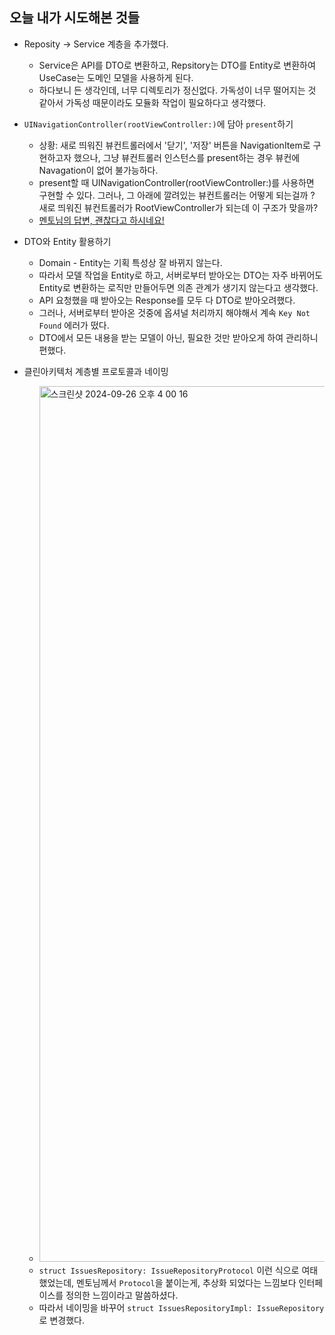## 오늘 내가 시도해본 것들
- Reposity -> Service 계층을 추가했다.
    - Service은 API를 DTO로 변환하고, Repsitory는 DTO를 Entity로 변환하여 UseCase는 도메인 모델을 사용하게 된다.
    - 하다보니 든 생각인데, 너무 디렉토리가 정신없다. 가독성이 너무 떨어지는 것 같아서 가독성 때문이라도 모듈화 작업이 필요하다고 생각했다.

- `UINavigationController(rootViewController:)`에 담아 `present`하기
    - 상황: 새로 띄워진 뷰컨트롤러에서 '닫기', '저장' 버튼을 NavigationItem로 구현하고자 했으나, 그냥 뷰컨트롤러 인스턴스를 present하는 경우 뷰컨에 Navagation이 없어 불가능하다.
    - present할 때 UINavigationController(rootViewController:)를 사용하면 구현할 수 있다. 그러나, 그 아래에 깔려있는 뷰컨트롤러는 어떻게 되는걸까 ? 새로 띄워진 뷰컨트롤러가 RootViewController가 되는데 이 구조가 맞을까?
    - [멘토님의 답변, 괜찮다고 하시네요!](https://github.com/boostcampwm-2024/swift-p3-issue-tracker/pull/120#discussion_r1776971646)

- DTO와 Entity 활용하기
    - Domain - Entity는 기획 특성상 잘 바뀌지 않는다.
    - 따라서 모델 작업을 Entity로 하고, 서버로부터 받아오는 DTO는 자주 바뀌어도 Entity로 변환하는 로직만 만들어두면 의존 관계가 생기지 않는다고 생각했다.
    - API 요청했을 때 받아오는 Response를 모두 다 DTO로 받아오려했다.
    - 그러나, 서버로부터 받아온 것중에 옵셔널 처리까지 해야해서 계속 `Key Not Found` 에러가 떴다.
    - DTO에서 모든 내용을 받는 모델이 아닌, 필요한 것만 받아오게 하여 관리하니 편했다.

- 클린아키텍처 계층별 프로토콜과 네이밍
    - <img width="1401" alt="스크린샷 2024-09-26 오후 4 00 16" src="https://github.com/user-attachments/assets/c9d7c7ce-cf6a-44ae-8e68-189084b445dc">
    - `struct IssuesRepository: IssueRepositoryProtocol` 이런 식으로 여태 했었는데,
    멘토님께서 `Protocol`을 붙이는게, 추상화 되었다는 느낌보다 인터페이스를 정의한 느낌이라고 말씀하셨다.
    - 따라서 네이밍을 바꾸어 `struct IssuesRepositoryImpl: IssueRepository`로 변경했다.